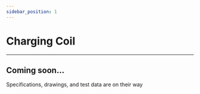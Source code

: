 ```yaml
---
sidebar_position: 1
---
```


# Charging Coil

---

## Coming soon...

Specifications, drawings, and test data are on their way